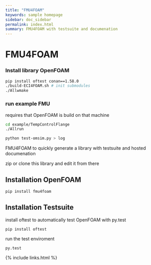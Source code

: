 ```yaml
---
title: "FMU4FOAM"
keywords: sample homepage
sidebar: doc_sidebar
permalink: index.html
summary: FMU4FOAM with testsuite and documenation
---
```


# FMU4FOAM


### Install library OpenFOAM

```bash
pip install oftest conan==1.58.0
./build-ECI4FOAM.sh # init submodules
./Allwmake
```

### run example FMU


requires that OpenFOAM is build on that machine

```bash
cd example/TempControlFlange
./Allrun
```

```bash
python test-omsim.py > log
```


FMU4FOAM to quickly generate a library with testsuite and hosted documenation

zip or clone this library and edit it from there

## Installation OpenFOAM

```bash
pip install fmu4foam
```

## Installation Testsuite

install oftest to automatically test OpenFOAM with py.test

```
pip install oftest
```

run the test enviroment
```
py.test
```

{% include links.html %}

